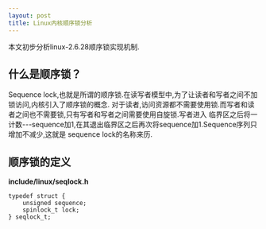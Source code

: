 ```yaml
---
layout: post
title: Linux内核顺序锁分析
---
```


本文初步分析linux-2.6.28顺序锁实现机制.
## 什么是顺序锁？
Sequence lock,也就是所谓的顺序锁.在读写者模型中,为了让读者和写者之间不加锁访问,内核引入了顺序锁的概念.
对于读者,访问资源都不需要使用锁.而写者和读者之间也不需要锁,只有写者和写者之间需要使用自旋锁.写者进入
临界区之后将一计数---sequence加1,在其退出临界区之后再次将sequence加1.Sequence序列只增加不减少,这就是
sequence lock的名称来历.
## 顺序锁的定义
**include/linux/seqlock.h**

    typedef struct {
        unsigned sequence;
        spinlock_t lock;
    } seqlock_t;
